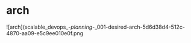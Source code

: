 # arch

![arch](scalable_devops_-_planning_-_001-desired-arch-5d6d38d4-512c-4870-aa09-e5c9ee010e0f.png
